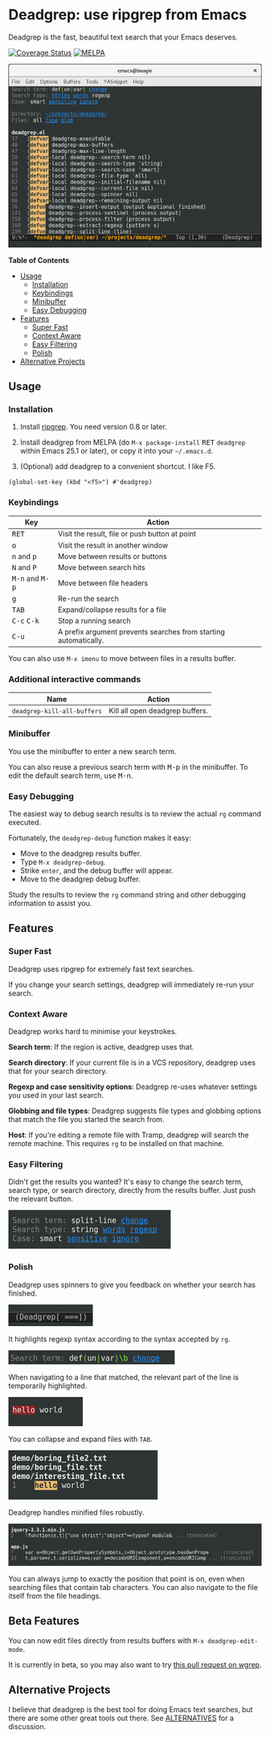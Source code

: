 # Deadgrep: use ripgrep from Emacs

Deadgrep is the fast, beautiful text search that your Emacs
deserves.

[![Coverage Status](https://coveralls.io/repos/github/Wilfred/deadgrep/badge.svg?branch=master)](https://coveralls.io/github/Wilfred/deadgrep?branch=master) [![MELPA](https://melpa.org/packages/deadgrep-badge.svg)](https://melpa.org/#/deadgrep)

![screenshot](docs/deadgrep_screenshot.png)

<!-- markdown-toc start - Don't edit this section. Run M-x markdown-toc-generate-toc again -->
**Table of Contents**

- [Usage](#usage)
    - [Installation](#installation)
    - [Keybindings](#keybindings)
    - [Minibuffer](#minibuffer)
    - [Easy Debugging](#easy-debugging)
- [Features](#features)
    - [Super Fast](#super-fast)
    - [Context Aware](#context-aware)
    - [Easy Filtering](#easy-filtering)
    - [Polish](#polish)
- [Alternative Projects](#alternative-projects)

<!-- markdown-toc end -->

## Usage

### Installation

1. Install [ripgrep](https://github.com/BurntSushi/ripgrep). You need
   version 0.8 or later.

2. Install deadgrep from MELPA (do `M-x package-install`
<kbd>RET</kbd> `deadgrep` within Emacs 25.1 or later),
or copy it into your `~/.emacs.d`.

3. (Optional) add deadgrep to a convenient shortcut. I like F5.

``` emacs-lisp
(global-set-key (kbd "<f5>") #'deadgrep)
```

### Keybindings

| Key                               | Action                                                           |
| ---                               | ---                                                              |
| <kbd>RET</kbd>                    | Visit the result, file or push button at point                   |
| <kbd>o</kbd>                      | Visit the result in another window                               |
| <kbd>n</kbd> and <kbd>p</kbd>     | Move between results or buttons                                  |
| <kbd>N</kbd> and <kbd>P</kbd>     | Move between search hits                                         |
| <kbd>M-n</kbd> and <kbd>M-p</kbd> | Move between file headers                                        |
| <kbd>g</kbd>                      | Re-run the search                                                |
| <kbd>TAB</kbd>                    | Expand/collapse results for a file                               |
| <kbd>C-c</kbd> <kbd>C-k</kbd>     | Stop a running search                                            |
| <kbd>C-u</kbd>                    | A prefix argument prevents searches from starting automatically. |

You can also use `M-x imenu` to move between files in a results
buffer.

### Additional interactive commands

| Name                        | Action                          |
| ---                         | ---                             |
| `deadgrep-kill-all-buffers` | Kill all open deadgrep buffers. |

### Minibuffer

You use the minibuffer to enter a new search term.

You can also reuse a previous search term with <kbd>M-p</kbd> in the
minibuffer. To edit the default search term, use <kbd>M-n</kbd>.

### Easy Debugging

The easiest way to debug search results is to review the actual `rg` command executed.

Fortunately, the `deadgrep-debug` function makes it easy:

- Move to the deadgrep results buffer.
- Type `M-x deadgrep-debug`.
- Strike `enter`, and the debug buffer will appear.
- Move to the deadgrep debug buffer.

Study the results to review the `rg` command string and other debugging information to assist you.

## Features

### Super Fast

Deadgrep uses ripgrep for extremely fast text searches.

If you change your search settings, deadgrep will immediately re-run
your search.

### Context Aware

Deadgrep works hard to minimise your keystrokes.

**Search term**: If the region is active, deadgrep uses that.

**Search directory**: If your current file is in a VCS repository,
deadgrep uses that for your search directory.

**Regexp and case sensitivity options**: Deadgrep re-uses whatever
settings you used in your last search.

**Globbing and file types**: Deadgrep suggests file types and globbing
options that match the file you started the search from.

**Host**: If you're editing a remote file with Tramp, deadgrep will
search the remote machine. This requires `rg` to be installed on that
machine.

### Easy Filtering

Didn't get the results you wanted? It's easy to change the search
term, search type, or search directory, directly from the results
buffer. Just push the relevant button.

![screenshot](docs/deadgrep_filters.png)

### Polish

Deadgrep uses spinners to give you feedback on whether your search has
finished.

![screenshot](docs/deadgrep_spinner.png)

It highlights regexp syntax according to the syntax accepted by `rg`.

![screenshot](docs/deadgrep_highlight.png)

When navigating to a line that matched, the relevant part of the line
is temporarily highlighted.

![screenshot](docs/deadgrep_highlight_relevant.png)

You can collapse and expand files with `TAB`.

![screenshot](docs/deadgrep_collapsed.png)

Deadgrep handles minified files robustly.

![screenshot](docs/deadgrep_truncated.png)

You can always jump to exactly the position that point is on, even
when searching files that contain tab characters. You can also
navigate to the file itself from the file headings.

## Beta Features

You can now edit files directly from results buffers with `M-x
deadgrep-edit-mode`.

It is currently in beta, so you may also want to try [this pull
request on wgrep](https://github.com/mhayashi1120/Emacs-wgrep/pull/58).

## Alternative Projects

I believe that deadgrep is the best tool for doing Emacs text
searches, but there are some other great tools out there. See
[ALTERNATIVES](docs/ALTERNATIVES.md) for a discussion.

